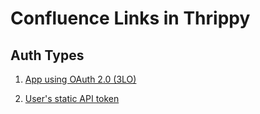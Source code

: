 # Confluence Links in Thrippy

## Auth Types

1. [App using OAuth 2.0 (3LO)](./confluence-app-oauth.md)

2. [User's static API token](./confluence-user-token.md)
